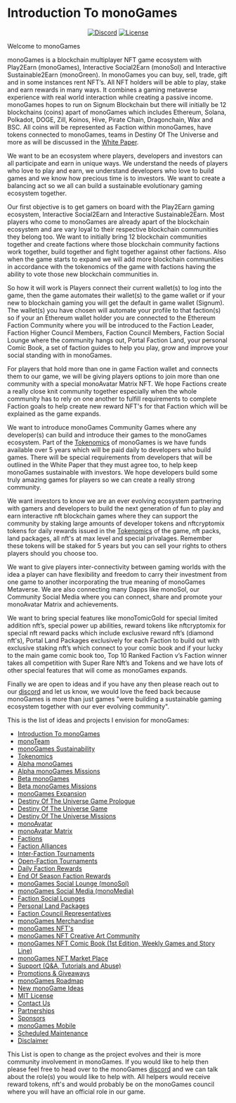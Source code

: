 <h1><strong>Introduction To monoGames</strong></h1>

<p align="center"> 
<a href="https://discord.gg/5V4Y7y2gwV"><img src="https://img.shields.io/static/v1?logo=discord&label=&message=Discord&color=36393f&style=flat-square" alt="Discord"></a>
<a href="https://github.com/369gtech/MIT-License/blob/main/LICENSE"><img src="https://img.shields.io/github/license/antonkomarev/github-profile-views-counter.svg?&color=green&style=flat-square" alt="License"></a>
</p>

Welcome to monoGames

monoGames is a blockchain multiplayer NFT game ecosystem with Play2Earn (monoGames), Interactive Social2Earn (monoSol) and Interactive Sustainable2Earn (monoGreen). In monoGames you can buy, sell, trade, gift and in some instances rent NFT’s. All NFT holders will be able to play, stake and earn rewards in many ways. It combines a gaming metaverse experience with real world interaction while creating a passive income. monoGames hopes to run on Signum Blockchain but there will initially be 12 blockchains (coins) apart of monoGames which includes Ethereum, Solana, Polkadot, DOGE, Zill, Koinos, Hive, Pirate Chain, Dragonchain, Wax and BSC. All coins will be represented as Faction within monoGames, have tokens connected to monoGames, teams in Destiny Of The Universe and more as will be discussed in the <a href="">White Paper</a>.

We want to be an ecosystem where players, developers and investors can all participate and earn in unique ways. We understand the needs of players who love to play and earn, we understand developers who love to build games and we know how precious time is to investors. We want to create a balancing act so we all can build a sustainable evolutionary gaming ecosystem together.

Our first objective is to get gamers on board with the Play2Earn gaming ecosystem, Interactive Social2Earn and Interactive Sustainable2Earn. Most players who come to monoGames are already apart of the blockchain ecosystem and are vary loyal to their respective blockchain communities they belong too. We want to initially bring 12 blockchain communities together and create factions where those blockchain community factions work together, build together and fight together against other factions. Also when the game starts to expand we will add more blockchain communities in accordance with the tokenomics of the game with factions having the ability to vote those new blockchain communities in.

So how it will work is Players connect their current wallet(s) to log into the game, then the game automates their wallet(s) to the game wallet or if your new to blockchain gaming you will get the default in game wallet (Signum). The wallet(s) you have chosen will automate your profile to that faction(s) so if your an Ethereum wallet holder you are connected to the Ethereum Faction Community where you will be introduced to the Faction Leader, Faction Higher Council Members, Faction Council Members, Faction Social Lounge where the community hangs out, Portal Faction Land, your personal Comic Book, a set of faction guides to help you play, grow and improve your social standing with in monoGames.

For players that hold more than one in game Faction wallet and connects them to our game, we will be giving players options to join more than one community with a special monoAvatar Matrix NFT. We hope Factions create a really close knit community together especially when the whole community has to rely on one another to fulfill requirements to complete Faction goals to help create new reward NFT's for that Faction which will be explained as the game expands.

We want to introduce monoGames Community Games where any developer(s) can build and introduce their games to the monoGames ecosystem. Part of the <a href="https://github.com/369gtech/Tokenomics">Tokenomics</a> of monoGames is we have funds available over 5 years which will be paid daily to developers who build games. There will be special requirements from developers that will be outlined in the White Paper that they must agree too, to help keep monoGames sustainable with investors. We hope developers build some truly amazing games for players so we can create a really strong community.

We want investors to know we are an ever evolving ecosystem partnering with gamers and developers to build the next generation of fun to play and earn interactive nft blockchain games where they can support the community by staking large amounts of developer tokens and nftcryptomix tokens for daily rewards issued in the <a href="https://github.com/369gtech/Tokenomics">Tokenomics</a> of the game, nft packs, land packages, all nft's at max level and special privalages. Remember these tokens will be staked for 5 years but you can sell your rights to others players should you choose too.

We want to give players inter-connectivity between gaming worlds with the idea a player can have flexibility and freedom to carry their investment from one game to another incorporating the true meaning of monoGames Metaverse. We are also connecting many Dapps like monoSol, our Community Social Media where you can connect, share and promote your monoAvatar Matrix and achievements.

We want to bring special features like monoTomicGold for special limited addition nft’s, special power up abilities, reward tokens like nftcryptomix for special nft reward packs which include exclusive reward nft’s (diamond nft's), Portal Land Packages exclusively for each Faction to build out with exclusive staking nft’s which connect to your comic book and if your lucky to the main game comic book too, Top 10 Ranked Faction v’s Faction winner takes all competition with Super Rare Nft’s and Tokens and we have lots of other special features that will come as monoGames expands.

Finally we are open to ideas and if you have any then please reach out to our <a href="https://discord.gg/5V4Y7y2gwV">discord</a> and let us know, we would love the feed back because monoGames is more than just games "were building a sustainable gaming ecosystem together with our ever evolving community".

This is the list of ideas and projects I envision for monoGames:

<ul>
  <li><a href="https://github.com/369gtech/monoGames">Introduction To monoGames</a></li>
  <li><a href="https://github.com/369gtech/monoTeam">monoTeam</a></li>
  <li><a href="https://github.com/369gtech/monoGames-Sustainability">monoGames Sustainability</a></li>
  <li><a href="https://github.com/369gtech/Tokenomics">Tokenomics</a></li>
  <li><a href="https://github.com/369gtech/Alpha-monoGames">Alpha monoGames</a></li>
  <li><a href="https://github.com/369gtech/Alpha-Missions">Alpha monoGames Missions</a></li>
  <li><a href="https://github.com/369gtech/Beta-monoGames">Beta monoGames</a></li>
  <li><a href="https://github.com/369gtech/Beta-Missions">Beta monoGames Missions</a></li>
  <li><a href="https://github.com/369gtech/monoGames-Expansion">monoGames Expansion</a></li>
  <li><a href="https://github.com/369gtech/Destiny-Of-The-Universe-Game-Prologue">Destiny Of The Universe Game Prologue</a></li>
  <li><a href="https://github.com/369gtech/Destiny-Of-The-Universe-Game">Destiny Of The Universe Game</a></li>
  <li><a href="https://github.com/369gtech/Destiny-Of-The-Universe-Missions">Destiny Of The Universe Missions</a></li>
  <li><a href="https://github.com/369gtech/monoAvatar">monoAvatar</a></li>
  <li><a href="https://github.com/369gtech/monoAvatar-Matrix">monoAvatar Matrix</a></li>  
  <li><a href="https://github.com/369gtech/Factions">Factions</a></li>
  <li><a href="https://github.com/369gtech/Faction-Alliances">Faction Alliances</a></li>
  <li><a href="https://github.com/369gtech/Inter-Faction-Tournaments">Inter-Faction Tournaments</a></li>
  <li><a href="https://github.com/369gtech/Open-Faction-Tournaments">Open-Faction Tournaments</a></li>
  <li><a href="https://github.com/369gtech/Daily-Faction-Rewards">Daily Faction Rewards</a></li>
  <li><a href="https://github.com/369gtech/End-Of-Season-Faction-Rewards">End Of Season Faction Rewards</a></li>
  <li><a href="https://github.com/369gtech/monoGames-Social-Lounge-monoSol-">monoGames Social Lounge (monoSol)</a></li>
  <li><a href="https://github.com/369gtech/monoGames-Social-Media-monoMedia-">monoGames Social Media (monoMedia)</a></li>
  <li><a href="https://github.com/369gtech/Faction-Social-Lounges">Faction Social Lounges</a></li>
  <li><a href="https://github.com/369gtech/Personal-Land-Packages">Personal Land Packages</a></li>
  <li><a href="https://github.com/369gtech/Faction-Council-Representatives">Faction Council Representatives</a></li>
  <li><a href="https://github.com/369gtech/monoGames-Merchandise">monoGames Merchandise</a></li>
  <li><a href="https://github.com/369gtech/monoGames-NFT-s">monoGames NFT's</a></li>
  <li><a href="https://github.com/369gtech/monoGames-NFT-Creative-Art-Community">monoGames NFT Creative Art Community</a></li>
  <li><a href="https://github.com/369gtech/monoGames-NFT-Comic-Book-1st-Edition-Weekly-Games-and-Story-Line-">monoGames NFT Comic Book (1st Edition, Weekly Games and Story Line)</a></li>
  <li><a href="https://github.com/369gtech/monoGames-NFT-Market-Place">monoGames NFT Market Place</a></li>
  <li><a href="https://github.com/369gtech/Support-Q-A-Tutorials-and-Abuse-">Support (Q&A, Tutorials and Abuse)</a></li>
  <li><a href="https://github.com/369gtech/Promotions-Giveaways">Promotions & Giveaways</a></li>
  <li><a href="https://github.com/369gtech/monoGames-Roadmap">monoGames Roadmap</a></li>
  <li><a href="https://github.com/369gtech/monoGames/blob/main/New%20monoGame%20Ideas">New monoGame Ideas</a></li>
  <li><a href="https://github.com/369gtech/monoGames/blob/main/MIT%20License">MIT License</a></li>
  <li><a href="https://github.com/369gtech/Contact-Us">Contact Us</a></li>
  <li><a href="https://github.com/369gtech/monoGames/blob/main/Partnerships">Partnerships</a></li>
  <li><a href="https://github.com/369gtech/monoGames/blob/main/Sponsors">Sponsors</a></li>
  <li><a href="https://github.com/369gtech/monoGames-Mobile">monoGames Mobile</a></li>
  <li><a href="https://github.com/369gtech/monoGames/blob/main/Scheduled%20Maintenance">Scheduled Maintenance</a></li>
  <li><a href="https://github.com/369gtech/Disclaimer">Disclaimer</a></li>
</ul>  

This List is open to change as the project evolves and their is more community involvement in monoGames. If you would like to help then please feel free to head over to the monoGames <a href="https://discord.gg/5V4Y7y2gwV">discord</a> and we can talk about the role(s) you would like to help with. All helpers would receive reward tokens, nft's and would probably be on the monoGames council where you will have an official role in our game.

